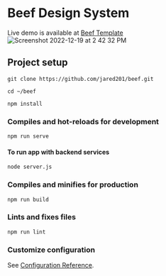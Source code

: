 # Beef Design System

Live demo is available at [Beef Template](https://beef-template.herokuapp.com/#/)
![Screenshot 2022-12-19 at 2 42 32 PM](https://user-images.githubusercontent.com/4927433/208363938-a6ada3aa-9e0d-4c2f-b28c-f9c5534a3438.png)

## Project setup
```
git clone https://github.com/jared201/beef.git

cd ~/beef

npm install
```

### Compiles and hot-reloads for development
```
npm run serve
```
#### To run app with backend services
```
node server.js
```

### Compiles and minifies for production
```
npm run build
```

### Lints and fixes files
```
npm run lint
```

### Customize configuration
See [Configuration Reference](https://cli.vuejs.org/config/).

  [](https://www.paypal.com/en_PH/i/scr/pixel.gif)
